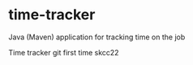 # time-tracker
Java (Maven) application for tracking time on the job

Time tracker
git first time skcc22
